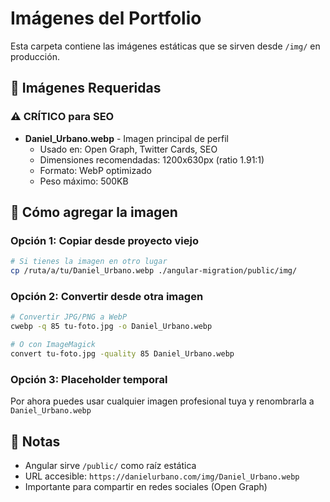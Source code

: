 # Imágenes del Portfolio

Esta carpeta contiene las imágenes estáticas que se sirven desde `/img/` en producción.

## 📸 Imágenes Requeridas

### ⚠️ CRÍTICO para SEO
- **Daniel_Urbano.webp** - Imagen principal de perfil
  - Usado en: Open Graph, Twitter Cards, SEO
  - Dimensiones recomendadas: 1200x630px (ratio 1.91:1)
  - Formato: WebP optimizado
  - Peso máximo: 500KB

## 🚀 Cómo agregar la imagen

### Opción 1: Copiar desde proyecto viejo
```bash
# Si tienes la imagen en otro lugar
cp /ruta/a/tu/Daniel_Urbano.webp ./angular-migration/public/img/
```

### Opción 2: Convertir desde otra imagen
```bash
# Convertir JPG/PNG a WebP
cwebp -q 85 tu-foto.jpg -o Daniel_Urbano.webp

# O con ImageMagick
convert tu-foto.jpg -quality 85 Daniel_Urbano.webp
```

### Opción 3: Placeholder temporal
Por ahora puedes usar cualquier imagen profesional tuya y renombrarla a `Daniel_Urbano.webp`

## 📝 Notas
- Angular sirve `/public/` como raíz estática
- URL accesible: `https://danielurbano.com/img/Daniel_Urbano.webp`
- Importante para compartir en redes sociales (Open Graph)
